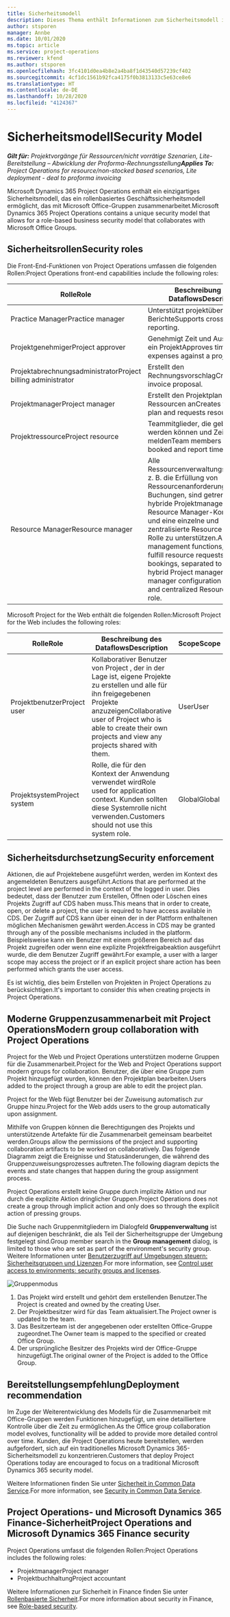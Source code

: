 ```yaml
---
title: Sicherheitsmodell
description: Dieses Thema enthält Informationen zum Sicherheitsmodell in Dynamics 365 Project Operations.
author: stsporen
manager: Annbe
ms.date: 10/01/2020
ms.topic: article
ms.service: project-operations
ms.reviewer: kfend
ms.author: stsporen
ms.openlocfilehash: 3fc4101d0ea4b8e2a4ba8f1d43540d57239cf402
ms.sourcegitcommit: 4cf1dc1561b92fca4175f0b3813133c5e63ce8e6
ms.translationtype: HT
ms.contentlocale: de-DE
ms.lasthandoff: 10/28/2020
ms.locfileid: "4124367"
---
```

# <a name="security-model"></a><span data-ttu-id="f7673-103">Sicherheitsmodell</span><span class="sxs-lookup"><span data-stu-id="f7673-103">Security Model</span></span>

<span data-ttu-id="f7673-104">_**Gilt für:** Projektvorgänge für Ressourcen/nicht vorrätige Szenarien, Lite-Bereitstellung – Abwicklung der Proforma-Rechnungsstellung_</span><span class="sxs-lookup"><span data-stu-id="f7673-104">_**Applies To:** Project Operations for resource/non-stocked based scenarios, Lite deployment - deal to proforma invoicing_</span></span>

<span data-ttu-id="f7673-105">Microsoft Dynamics 365 Project Operations enthält ein einzigartiges Sicherheitsmodell, das ein rollenbasiertes Geschäftssicherheitsmodell ermöglicht, das mit Microsoft Office-Gruppen zusammenarbeitet.</span><span class="sxs-lookup"><span data-stu-id="f7673-105">Microsoft Dynamics 365 Project Operations contains a unique security model that allows for a role-based business security model that collaborates with Microsoft Office Groups.</span></span> 


## <a name="security-roles"></a><span data-ttu-id="f7673-106">Sicherheitsrollen</span><span class="sxs-lookup"><span data-stu-id="f7673-106">Security roles</span></span>
<span data-ttu-id="f7673-107">Die Front-End-Funktionen von Project Operations umfassen die folgenden Rollen:</span><span class="sxs-lookup"><span data-stu-id="f7673-107">Project Operations front-end capabilities include the following roles:</span></span>

| <span data-ttu-id="f7673-108">Rolle</span><span class="sxs-lookup"><span data-stu-id="f7673-108">Role</span></span>                          | <span data-ttu-id="f7673-109">Beschreibung des Dataflows</span><span class="sxs-lookup"><span data-stu-id="f7673-109">Description</span></span>                                                                                                                                                                 | <span data-ttu-id="f7673-110">Scope</span><span class="sxs-lookup"><span data-stu-id="f7673-110">Scope</span></span> |
|-------------------------------|-----------------------------------------------------------------------------------------------------------------------------------------------------------------------------|------|
| <span data-ttu-id="f7673-111">Practice Manager</span><span class="sxs-lookup"><span data-stu-id="f7673-111">Practice manager</span></span>              | <span data-ttu-id="f7673-112">Unterstützt projektübergreifende Berichte</span><span class="sxs-lookup"><span data-stu-id="f7673-112">Supports cross-project reporting.</span></span>                                                                                                            | <span data-ttu-id="f7673-113">Geschäftseinheit</span><span class="sxs-lookup"><span data-stu-id="f7673-113">Business unit</span></span>              |
| <span data-ttu-id="f7673-114">Projektgenehmiger</span><span class="sxs-lookup"><span data-stu-id="f7673-114">Project approver</span></span>              | <span data-ttu-id="f7673-115">Genehmigt Zeit und Ausgaben für ein Projekt</span><span class="sxs-lookup"><span data-stu-id="f7673-115">Approves time and expenses against a project.</span></span>                                                                                                                              | <span data-ttu-id="f7673-116">Geschäftseinheit</span><span class="sxs-lookup"><span data-stu-id="f7673-116">Business unit</span></span> |
| <span data-ttu-id="f7673-117">Projektabrechnungsadministrator</span><span class="sxs-lookup"><span data-stu-id="f7673-117">Project billing administrator</span></span> | <span data-ttu-id="f7673-118">Erstellt den Rechnungsvorschlag</span><span class="sxs-lookup"><span data-stu-id="f7673-118">Creates the invoice proposal.</span></span>                                                                                                                                                 | <span data-ttu-id="f7673-119">Geschäftseinheit</span><span class="sxs-lookup"><span data-stu-id="f7673-119">Business unit</span></span> |
| <span data-ttu-id="f7673-120">Projektmanager</span><span class="sxs-lookup"><span data-stu-id="f7673-120">Project manager</span></span>               | <span data-ttu-id="f7673-121">Erstellt den Projektplan und fordert Ressourcen an</span><span class="sxs-lookup"><span data-stu-id="f7673-121">Creates the project plan and requests resources.</span></span>                                                                                                                              | <span data-ttu-id="f7673-122">Geschäftseinheit</span><span class="sxs-lookup"><span data-stu-id="f7673-122">Business unit</span></span> |
| <span data-ttu-id="f7673-123">Projektressource</span><span class="sxs-lookup"><span data-stu-id="f7673-123">Project resource</span></span>              | <span data-ttu-id="f7673-124">Teammitglieder, die gebucht werden können und Zeit melden</span><span class="sxs-lookup"><span data-stu-id="f7673-124">Team members who can be booked and report time.</span></span>                                                                                                          | <span data-ttu-id="f7673-125">Geschäftseinheit</span><span class="sxs-lookup"><span data-stu-id="f7673-125">Business unit</span></span>|
| <span data-ttu-id="f7673-126">Resource Manager</span><span class="sxs-lookup"><span data-stu-id="f7673-126">Resource manager</span></span>              | <span data-ttu-id="f7673-127">Alle Ressourcenverwaltungsfunktionen, z. B. die Erfüllung von Ressourcenanforderungen und Buchungen, sind getrennt, um eine hybride Projektmanager- und Resource Manager-Konfiguration und eine einzelne und zentralisierte Resource Manager-Rolle zu unterstützen.</span><span class="sxs-lookup"><span data-stu-id="f7673-127">All resource management functions, such as fulfill resource requests and bookings, separated to support a hybrid Project manager + Resource manager configuration and a single and centralized Resource manager role.</span></span> | <span data-ttu-id="f7673-128">Geschäftseinheit</span><span class="sxs-lookup"><span data-stu-id="f7673-128">Business unit</span></span> |


<span data-ttu-id="f7673-129">Microsoft Project for the Web enthält die folgenden Rollen:</span><span class="sxs-lookup"><span data-stu-id="f7673-129">Microsoft Project for the Web includes the following roles:</span></span>

| <span data-ttu-id="f7673-130">Rolle</span><span class="sxs-lookup"><span data-stu-id="f7673-130">Role</span></span>           | <span data-ttu-id="f7673-131">Beschreibung des Dataflows</span><span class="sxs-lookup"><span data-stu-id="f7673-131">Description</span></span>                                                                                                        | <span data-ttu-id="f7673-132">Scope</span><span class="sxs-lookup"><span data-stu-id="f7673-132">Scope</span></span>  |
|----------------|--------------------------------------------------------------------------------------------------------------------|--------|
| <span data-ttu-id="f7673-133">Projektbenutzer</span><span class="sxs-lookup"><span data-stu-id="f7673-133">Project user</span></span>   | <span data-ttu-id="f7673-134">Kollaborativer Benutzer von Project   , der in der Lage ist, eigene Projekte zu erstellen und alle für ihn freigegebenen Projekte anzuzeigen</span><span class="sxs-lookup"><span data-stu-id="f7673-134">Collaborative user of Project   who is able to create their own projects and view any projects shared with   them.</span></span> | <span data-ttu-id="f7673-135">User</span><span class="sxs-lookup"><span data-stu-id="f7673-135">User</span></span>   |
| <span data-ttu-id="f7673-136">Projektsystem</span><span class="sxs-lookup"><span data-stu-id="f7673-136">Project system</span></span> | <span data-ttu-id="f7673-137">Rolle, die für den Kontext der Anwendung   verwendet wird</span><span class="sxs-lookup"><span data-stu-id="f7673-137">Role used for application   context.</span></span> <span data-ttu-id="f7673-138">Kunden sollten diese Systemrolle nicht verwenden.</span><span class="sxs-lookup"><span data-stu-id="f7673-138">Customers should not use this system role.</span></span>                                    | <span data-ttu-id="f7673-139">Global</span><span class="sxs-lookup"><span data-stu-id="f7673-139">Global</span></span> |

## <a name="security-enforcement"></a><span data-ttu-id="f7673-140">Sicherheitsdurchsetzung</span><span class="sxs-lookup"><span data-stu-id="f7673-140">Security enforcement</span></span>
<span data-ttu-id="f7673-141">Aktionen, die auf Projektebene ausgeführt werden, werden im Kontext des angemeldeten Benutzers ausgeführt.</span><span class="sxs-lookup"><span data-stu-id="f7673-141">Actions that are performed at the project level are performed in the context of the logged in user.</span></span> <span data-ttu-id="f7673-142">Dies bedeutet, dass der Benutzer zum Erstellen, Öffnen oder Löschen eines Projekts Zugriff auf CDS haben muss.</span><span class="sxs-lookup"><span data-stu-id="f7673-142">This means that in order to create, open, or delete a project, the user is required to have access available in CDS.</span></span> <span data-ttu-id="f7673-143">Der Zugriff auf CDS kann über einen der in der Plattform enthaltenen möglichen Mechanismen gewährt werden.</span><span class="sxs-lookup"><span data-stu-id="f7673-143">Access in CDS may be granted through any of the possible mechanisms included in the platform.</span></span> <span data-ttu-id="f7673-144">Beispielsweise kann ein Benutzer mit einem größeren Bereich auf das Projekt zugreifen oder wenn eine explizite Projektfreigabeaktion ausgeführt wurde, die dem Benutzer Zugriff gewährt.</span><span class="sxs-lookup"><span data-stu-id="f7673-144">For example, a user with a larger scope may access the project or if an explicit project share action has been performed which grants the user access.</span></span>

<span data-ttu-id="f7673-145">Es ist wichtig, dies beim Erstellen von Projekten in Project Operations zu berücksichtigen.</span><span class="sxs-lookup"><span data-stu-id="f7673-145">It's important to consider this when creating projects in Project Operations.</span></span>

## <a name="modern-group-collaboration-with-project-operations"></a><span data-ttu-id="f7673-146">Moderne Gruppenzusammenarbeit mit Project Operations</span><span class="sxs-lookup"><span data-stu-id="f7673-146">Modern group collaboration with Project Operations</span></span>
<span data-ttu-id="f7673-147">Project for the Web und Project Operations unterstützen moderne Gruppen für die Zusammenarbeit.</span><span class="sxs-lookup"><span data-stu-id="f7673-147">Project for the Web and Project Operations support modern groups for collaboration.</span></span> <span data-ttu-id="f7673-148">Benutzer, die über eine Gruppe zum Projekt hinzugefügt wurden, können den Projektplan bearbeiten.</span><span class="sxs-lookup"><span data-stu-id="f7673-148">Users added to the project through a group are able to edit the project plan.</span></span>

<span data-ttu-id="f7673-149">Project for the Web fügt Benutzer bei der Zuweisung automatisch zur Gruppe hinzu.</span><span class="sxs-lookup"><span data-stu-id="f7673-149">Project for the Web adds users to the group automatically upon assignment.</span></span>

<span data-ttu-id="f7673-150">Mithilfe von Gruppen können die Berechtigungen des Projekts und unterstützende Artefakte für die Zusammenarbeit gemeinsam bearbeitet werden.</span><span class="sxs-lookup"><span data-stu-id="f7673-150">Groups allow the permissions of the project and supporting collaboration artifacts to be worked on collaboratively.</span></span> <span data-ttu-id="f7673-151">Das folgende Diagramm zeigt die Ereignisse und Statusänderungen, die während des Gruppenzuweisungsprozesses auftreten.</span><span class="sxs-lookup"><span data-stu-id="f7673-151">The following diagram depicts the events and state changes that happen during the group assignment process.</span></span>

<span data-ttu-id="f7673-152">Project Operations erstellt keine Gruppe durch implizite Aktion und nur durch die explizite Aktion dringlicher Gruppen.</span><span class="sxs-lookup"><span data-stu-id="f7673-152">Project Operations does not create a group through implicit action and only does so through the explicit action of pressing groups.</span></span>

<span data-ttu-id="f7673-153">Die Suche nach Gruppenmitgliedern im Dialogfeld **Gruppenverwaltung** ist auf diejenigen beschränkt, die als Teil der Sicherheitsgruppe der Umgebung festgelegt sind.</span><span class="sxs-lookup"><span data-stu-id="f7673-153">Group member search in the **Group management** dialog, is limited to those who are set as part of the environment's security group.</span></span> <span data-ttu-id="f7673-154">Weitere Informationen unter [Benutzerzugriff auf Umgebungen steuern: Sicherheitsgruppen und Lizenzen](https://docs.microsoft.com/power-platform/admin/control-user-access).</span><span class="sxs-lookup"><span data-stu-id="f7673-154">For more information, see [Control user access to environments: security groups and licenses](https://docs.microsoft.com/power-platform/admin/control-user-access).</span></span>

![Gruppenmodus](./media/groupsmode.png)

1. <span data-ttu-id="f7673-156">Das Projekt wird erstellt und gehört dem erstellenden Benutzer.</span><span class="sxs-lookup"><span data-stu-id="f7673-156">The Project is created and owned by the creating User.</span></span>
2. <span data-ttu-id="f7673-157">Der Projektbesitzer wird für das Team aktualisiert.</span><span class="sxs-lookup"><span data-stu-id="f7673-157">The Project owner is updated to the team.</span></span>
3. <span data-ttu-id="f7673-158">Das Besitzerteam ist der angegebenen oder erstellten Office-Gruppe zugeordnet.</span><span class="sxs-lookup"><span data-stu-id="f7673-158">The Owner team is mapped to the specified or created Office Group.</span></span>
4. <span data-ttu-id="f7673-159">Der ursprüngliche Besitzer des Projekts wird der Office-Gruppe hinzugefügt.</span><span class="sxs-lookup"><span data-stu-id="f7673-159">The original owner of the Project is added to the Office Group.</span></span>

## <a name="deployment-recommendation"></a><span data-ttu-id="f7673-160">Bereitstellungsempfehlung</span><span class="sxs-lookup"><span data-stu-id="f7673-160">Deployment recommendation</span></span>
<span data-ttu-id="f7673-161">Im Zuge der Weiterentwicklung des Modells für die Zusammenarbeit mit Office-Gruppen werden Funktionen hinzugefügt, um eine detailliertere Kontrolle über die Zeit zu ermöglichen.</span><span class="sxs-lookup"><span data-stu-id="f7673-161">As the Office group collaboration model evolves, functionality will be added to provide more detailed control over time.</span></span> <span data-ttu-id="f7673-162">Kunden, die Project Operations heute bereitstellen, werden aufgefordert, sich auf ein traditionelles Microsoft Dynamics 365-Sicherheitsmodell zu konzentrieren.</span><span class="sxs-lookup"><span data-stu-id="f7673-162">Customers that deploy Project Operations today are encouraged to focus on a traditional Microsoft Dynamics 365 security model.</span></span>

<span data-ttu-id="f7673-163">Weitere Informationen finden Sie unter [Sicherheit in Common Data Service](https://docs.microsoft.com/power-platform/admin/wp-security).</span><span class="sxs-lookup"><span data-stu-id="f7673-163">For more information, see [Security in Common Data Service](https://docs.microsoft.com/power-platform/admin/wp-security).</span></span>

## <a name="project-operations-and-microsoft-dynamics-365-finance-security"></a><span data-ttu-id="f7673-164">Project Operations- und Microsoft Dynamics 365 Finance-Sicherheit</span><span class="sxs-lookup"><span data-stu-id="f7673-164">Project Operations and Microsoft Dynamics 365 Finance security</span></span>
<span data-ttu-id="f7673-165">Project Operations umfasst die folgenden Rollen:</span><span class="sxs-lookup"><span data-stu-id="f7673-165">Project Operations includes the following roles:</span></span>

- <span data-ttu-id="f7673-166">Projektmanager</span><span class="sxs-lookup"><span data-stu-id="f7673-166">Project manager</span></span>
- <span data-ttu-id="f7673-167">Projektbuchhaltung</span><span class="sxs-lookup"><span data-stu-id="f7673-167">Project accountant</span></span>

<span data-ttu-id="f7673-168">Weitere Informationen zur Sicherheit in Finance finden Sie unter [Rollenbasierte Sicherheit](https://docs.microsoft.com/dynamics365/fin-ops-core/dev-itpro/sysadmin/role-based-security).</span><span class="sxs-lookup"><span data-stu-id="f7673-168">For more information about security in Finance, see [Role-based security](https://docs.microsoft.com/dynamics365/fin-ops-core/dev-itpro/sysadmin/role-based-security).</span></span>



